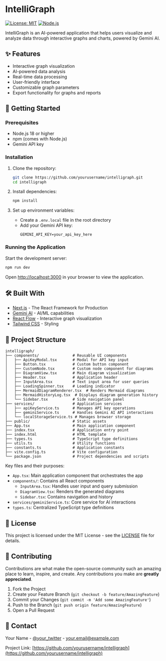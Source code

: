 # IntelliGraph

[![License: MIT](https://img.shields.io/badge/License-MIT-yellow.svg)](https://opensource.org/licenses/MIT)
[![Node.js](https://img.shields.io/badge/Node.js-18%2B-brightgreen)](https://nodejs.org/)

IntelliGraph is an AI-powered application that helps users visualize and analyze data through interactive graphs and charts, powered by Gemini AI.

## ✨ Features

- Interactive graph visualization
- AI-powered data analysis
- Real-time data processing
- User-friendly interface
- Customizable graph parameters
- Export functionality for graphs and reports

## 🚀 Getting Started

### Prerequisites

- Node.js 18 or higher
- npm (comes with Node.js)
- Gemini API key

### Installation

1. Clone the repository:
   ```bash
   git clone https://github.com/yourusername/intelligraph.git
   cd intelligraph
   ```

2. Install dependencies:
   ```bash
   npm install
   ```

3. Set up environment variables:
   - Create a `.env.local` file in the root directory
   - Add your Gemini API key:
     ```
     GEMINI_API_KEY=your_api_key_here
     ```

### Running the Application

Start the development server:
```bash
npm run dev
```

Open [http://localhost:3000](http://localhost:3000) in your browser to view the application.

## 🛠️ Built With

- [Next.js](https://nextjs.org/) - The React Framework for Production
- [Gemini AI](https://ai.google.dev/) - AI/ML capabilities
- [React Flow](https://reactflow.dev/) - Interactive graph visualization
- [Tailwind CSS](https://tailwindcss.com/) - Styling

## 📁 Project Structure

```
intelligraph/
├── components/               # Reusable UI components
│   ├── ApiKeyModal.tsx       # Modal for API key input
│   ├── Button.tsx            # Custom button component
│   ├── CustomNode.tsx        # Custom node component for diagrams
│   ├── DiagramView.tsx       # Main diagram visualization
│   ├── Header.tsx            # Application header
│   ├── InputArea.tsx         # Text input area for user queries
│   ├── LoadingSpinner.tsx    # Loading indicator
│   ├── MermaidDiagramRenderer.tsx  # Renders Mermaid diagrams
│   ├── MermaidHistoryLog.tsx  # Displays diagram generation history
│   └── Sidebar.tsx           # Side navigation panel
├── services/                 # Application services
│   ├── apiKeyService.ts      # Manages API key operations
│   ├── geminiService.ts      # Handles Gemini AI API interactions
│   └── localStorageService.ts # Manages browser storage
├── public/                   # Static assets
├── App.tsx                   # Main application component
├── index.tsx                 # Application entry point
├── index.html                # HTML template
├── types.ts                  # TypeScript type definitions
├── utils.ts                  # Utility functions
├── constants.ts              # Application constants
├── vite.config.ts            # Vite configuration
└── package.json              # Project dependencies and scripts
```

Key files and their purposes:
- `App.tsx`: Main application component that orchestrates the app
- `components/`: Contains all React components
  - `InputArea.tsx`: Handles user input and query submission
  - `DiagramView.tsx`: Renders the generated diagrams
  - `Sidebar.tsx`: Contains navigation and history
- `services/geminiService.ts`: Core service for AI interactions
- `types.ts`: Centralized TypeScript type definitions

## 📄 License

This project is licensed under the MIT License - see the [LICENSE](LICENSE) file for details.

## 🤝 Contributing

Contributions are what make the open-source community such an amazing place to learn, inspire, and create. Any contributions you make are **greatly appreciated**.

1. Fork the Project
2. Create your Feature Branch (`git checkout -b feature/AmazingFeature`)
3. Commit your Changes (`git commit -m 'Add some AmazingFeature'`)
4. Push to the Branch (`git push origin feature/AmazingFeature`)
5. Open a Pull Request

## 📧 Contact

Your Name - [@your_twitter](https://twitter.com/your_twitter) - your.email@example.com

Project Link: [https://github.com/yourusername/intelligraph](https://github.com/yourusername/intelligraph)
